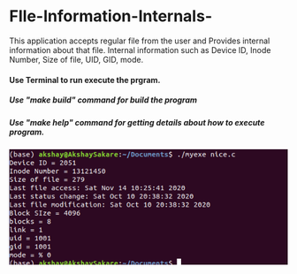 # FIle-Information-Internals-
This application accepts regular file from the user and Provides internal information about that file.
Internal information such as  Device ID, Inode Number, Size of file, UID, GID, mode.
#### Use Terminal to run execute the prgram.
##### Use "make build" command for build the program
##### Use "make help" command for getting details about how to execute program.

![Screenshot](/screenshot/screenshot.png)

